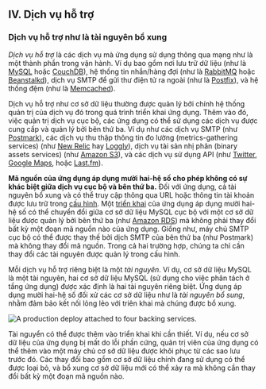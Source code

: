 ## IV. Dịch vụ hỗ trợ
### Dịch vụ hỗ trợ như là tài nguyên bổ xung

*Dịch vụ hỗ trợ* là các dịch vụ mà ứng dụng sử dụng thông qua mạng như là một thành phần trong vận hành. Ví dụ bao gồm nơi lưu trữ dữ liệu (như là [MySQL](http://dev.mysql.com/) hoặc [CouchDB](http://couchdb.apache.org/)), hệ thống tin nhắn/hàng đợi (như là [RabbitMQ](http://www.rabbitmq.com/) hoặc [Beanstalkd](https://beanstalkd.github.io/)), dịch vụ SMTP để gửi thư điện tử ra ngoài (như là [Postfix](http://www.postfix.org/)), và hệ thống đệm (như là [Memcached](http://memcached.org/)).

Dịch vụ hỗ trợ như cơ sở dữ liệu thường được quản lý bởi chính hệ thống quản trị của dịch vụ đó trong quá trình triển khai ứng dụng. Thêm vào đó, việc quản trị dịch vụ cục bộ, các ứng dụng có thể sử dụng các dịch vụ được cung cấp và quản lý bởi bên thứ ba. Ví dụ như các dịch vụ SMTP (như [Postmark](http://postmarkapp.com/)), các dịch vụ thu thập thông tin đo lường (metrics-gathering services) (như [New Relic](http://newrelic.com/) hay [Loggly](http://www.loggly.com/)), dịch vụ tài sản nhị phân (binary assets services) (như [Amazon S3](http://aws.amazon.com/s3/)), và các dịch vụ sử dụng API (như [Twitter](http://dev.twitter.com/), [Google Maps](http://code.google.com/apis/maps/index.html), hoặc [Last.fm](http://www.last.fm/api)).

**Mã nguồn của ứng dụng áp dụng mười hai-hệ số cho phép không có sự khác biệt giữa dịch vụ cục bộ và bên thứ ba.** Đối với ứng dụng, cả tài nguyên bổ xung và có thể truy cập thông qua URL hoặc thông tin tài khoản được lưu trữ trong [cấu hình](./config). Một [triển khai](./codebase) của ứng dụng áp dụng mười hai-hệ số có thể chuyển đổi giữa cơ sở dữ liệu MySQL cục bộ với một cơ sở dữ liệu được quản lý bởi bên thứ ba (như [Amazon RDS](http://aws.amazon.com/rds/)) mà không phải thay đổi bất kỳ một đoạn mã nguồn nào của ứng dụng. Giống như, máy chủ SMTP cục bộ có thể được thay thế bởi dịch SMTP của bên thứ ba (như Postmark) mà không thay đổi mã nguồn. Trong cả hai trường hợp, chúng ta chỉ cần thay đổi các tài nguyên được quản lý trong cấu hình.

Mỗi dịch vụ hỗ trợ riêng biệt là một *tài nguyên*. Ví dụ, cơ sở dữ liệu MySQL là một tài nguyên, hai cơ sở dữ liệu MySQL (sử dụng cho việc phân tách ở tầng ứng dụng) được xác định là hai tài nguyên riêng biệt. Ứng dụng áp dụng mười hai-hệ số đối xử các cơ sở dữ liệu như là *tài nguyên bổ sung*, nhằm đảm bảo kết nối lỏng lẻo với triên khai mà chúng được bổ xung.

<img src="/images/attached-resources.png" class="full" alt="A production deploy attached to four backing services." />

Tài nguyển có thể được thêm vào triển khai khi cần thiết. Ví dụ, nếu cơ sở dữ liệu của ứng dụng bị mất do lỗi phần cứng, quản trị viên của ứng dụng có thể thêm vào một máy chủ cơ sở dữ liệu được khôi phục từ các sao lưu trước đó. Các thay đổi bao gồm cơ sở dữ liệu chính đang sử dụng có thể được loại bỏ, và bổ xung cơ sở dữ liệu mới có thể xảy ra mà không cần thay đổi bất kỳ một đoạn mã nguồn nào.
